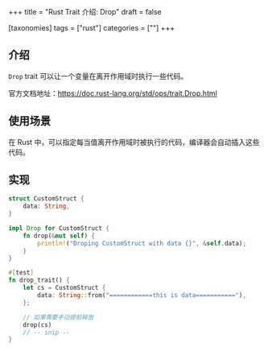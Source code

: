 +++
title = "Rust Trait 介绍: Drop"
draft = false

[taxonomies]
tags = ["rust"]
categories = [""]
+++

## 介绍

`Drop` trait 可以让一个变量在离开作用域时执行一些代码。

官方文档地址：https://doc.rust-lang.org/std/ops/trait.Drop.html

## 使用场景

在 Rust 中，可以指定每当值离开作用域时被执行的代码，编译器会自动插入这些代码。

## 实现


```rust
struct CustomStruct {
    data: String,
}

impl Drop for CustomStruct {
    fn drop(&mut self) {
        println!("Droping CustomStruct with data {}", &self.data);
    }
}

#[test]
fn drop_trait() {
    let cs = CustomStruct {
        data: String::from("============this is data==========="),
    };

    // 如果需要手动提前释放
    drop(cs)
    // -- snip --
}
```
